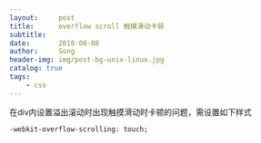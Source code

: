 ```yaml
---
layout:     post
title:      overflow scroll 触摸滑动卡顿
subtitle:   
date:       2018-08-08
author:     Song
header-img: img/post-bg-unix-linux.jpg
catalog: true
tags:
    - css
---
```


在div内设置溢出滚动时出现触摸滑动时卡顿的问题，需设置如下样式
```
-webkit-overflow-scrolling: touch;

```
